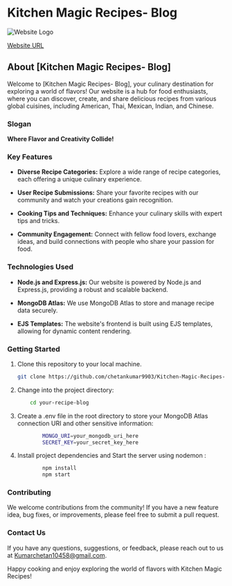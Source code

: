 # Kitchen Magic Recipes- Blog

![Website Logo](https://github.com/chetankumar9903/Kitchen-Magic-Recipes-Blog/assets/126199153/63b3628c-c32f-4be5-8c00-30b7e62b3470)

[Website URL](https://fine-pear-jellyfish-gear.cyclic.cloud)

## About [Kitchen Magic Recipes- Blog]

Welcome to [Kitchen Magic Recipes- Blog], your culinary destination for exploring a world of flavors! Our website is a hub for food enthusiasts, where you can discover, create, and share delicious recipes from various global cuisines, including American, Thai, Mexican, Indian, and Chinese.
### Slogan

**Where Flavor and Creativity Collide!**

### Key Features

- **Diverse Recipe Categories:** Explore a wide range of recipe categories, each offering a unique culinary experience.

- **User Recipe Submissions:** Share your favorite recipes with our community and watch your creations gain recognition.

- **Cooking Tips and Techniques:** Enhance your culinary skills with expert tips and tricks.

- **Community Engagement:** Connect with fellow food lovers, exchange ideas, and build connections with people who share your passion for food.

### Technologies Used

- **Node.js and Express.js:** Our website is powered by Node.js and Express.js, providing a robust and scalable backend.

- **MongoDB Atlas:** We use MongoDB Atlas to store and manage recipe data securely.

- **EJS Templates:** The website's frontend is built using EJS templates, allowing for dynamic content rendering.

### Getting Started

1. Clone this repository to your local machine.

   ```bash
   git clone https://github.com/chetankumar9903/Kitchen-Magic-Recipes-Blog.git

2. Change into the project directory:
    ```bash
        cd your-recipe-blog
3. Create a .env file in the root directory to store your MongoDB Atlas connection URI and other sensitive information:
    ```bash
            MONGO_URI=your_mongodb_uri_here
            SECRET_KEY=your_secret_key_here
4. Install project dependencies and Start the server using nodemon :
    ```bash
            npm install
            npm start
### Contributing
We welcome contributions from the community! If you have a new feature idea, bug fixes, or improvements, please feel free to submit a pull  request.



### Contact Us
If you have any questions, suggestions, or feedback, please reach out to us at Kumarchetan10458@gmail.com.

Happy cooking and enjoy exploring the world of flavors with Kitchen Magic Recipes!
